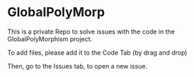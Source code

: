 # GlobalPolyMorp

This is a private Repo to solve issues with the code in the GlobalPolyMorphism project. 

To add files, please add it to the Code Tab (by drag and drop)

Then, go to the Issues tab, to open a new issue. 


